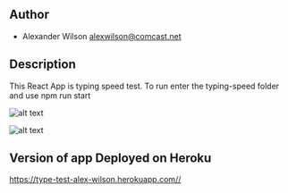
## Author

* Alexander Wilson alexwilson@comcast.net

## Description
This React App is typing speed test. To run enter the typing-speed folder and use 
npm run start



![alt text](https://github.com/awilson02/typingSpeed/images/home.PNG)


![alt text](https://github.com/awilson02/typingSpeed/images/results.PNG)
## Version of app Deployed on Heroku
https://type-test-alex-wilson.herokuapp.com// 
